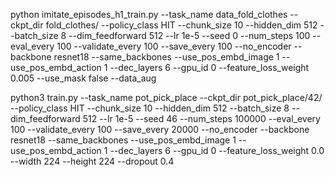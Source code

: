 python imitate_episodes_h1_train.py --task_name data_fold_clothes --ckpt_dir fold_clothes/ --policy_class HIT --chunk_size 10 --hidden_dim 512 --batch_size 8 --dim_feedforward 512 --lr 1e-5 --seed 0 --num_steps 100 --eval_every 100 --validate_every 100 --save_every 100 --no_encoder --backbone resnet18 --same_backbones --use_pos_embd_image 1 --use_pos_embd_action 1 --dec_layers 6 --gpu_id 0 --feature_loss_weight 0.005 --use_mask false --data_aug

python3 train.py --task_name pot_pick_place --ckpt_dir pot_pick_place/42/ --policy_class HIT --chunk_size 10 --hidden_dim 512 --batch_size 8 --dim_feedforward 512 --lr 1e-5 --seed 46 --num_steps 100000 --eval_every 100 --validate_every 100 --save_every 20000 --no_encoder --backbone resnet18 --same_backbones --use_pos_embd_image 1 --use_pos_embd_action 1 --dec_layers 6 --gpu_id 0 --feature_loss_weight 0.0 --width 224 --height 224 --dropout 0.4

